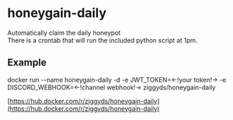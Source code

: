 # honeygain-daily
Automatically claim the daily honeypot  
There is a crontab that will run the included python script at 1pm.

## Example
docker run --name honeygain-daily -d  -e JWT_TOKEN=<-!your token!-> -e DISCORD_WEBHOOK=<-!channel webhook!-> ziggyds/honeygain-daily

[https://hub.docker.com/r/ziggyds/honeygain-daily](https://hub.docker.com/r/ziggyds/honeygain-daily)
